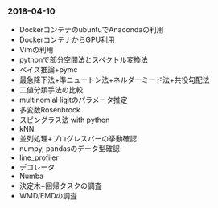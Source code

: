### 2018-04-10
- DockerコンテナのubuntuでAnacondaの利用
- DockerコンテナからGPU利用
- Vimの利用
- pythonで部分空間法とスペクトル変換法
- ベイズ推論+pymc
- 最急降下法+準ニュートン法+ネルダーミード法+共役勾配法
- 二値分類手法の比較
- multinomial ligitのパラメータ推定
- 多変数Rosenbrock
- スピングラス法 with python
- kNN
- 並列処理+プログレスバーの挙動確認
- numpy, pandasのデータ型確認
- line_profiler
- デコレータ
- Numba
- 決定木+回帰タスクの調査
- WMD/EMDの調査
